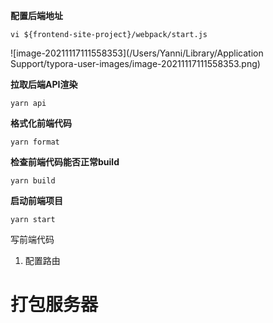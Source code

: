 **配置后端地址**

```
vi ${frontend-site-project}/webpack/start.js
```

![image-20211117111558353](/Users/Yanni/Library/Application Support/typora-user-images/image-20211117111558353.png)



**拉取后端API渲染**

```
yarn api
```

**格式化前端代码**

```
yarn format
```

**检查前端代码能否正常build**

```
yarn build
```

**启动前端项目**

```
yarn start
```



写前端代码

1. 配置路由



#  打包服务器

​	

```
```

